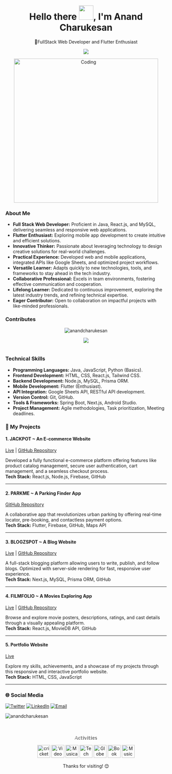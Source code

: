 <div align="center">
<h1 align="center"><b>Hello there <img src="https://raw.githubusercontent.com/nixin72/nixin72/master/wave.gif" width="45">, I'm Anand Charukesan</b> </h1>
  <p>🚀FullStack Web Developer and Flutter Enthusiast</p>
</div>

<p align="center">
  <a href="#"><img src="https://readme-typing-svg.herokuapp.com?lines=Computer+Science+Engineer;Competitive+Programmer;%20DSA%20|%20JAVA%20|%20Flutter%20Developer;;Always%20Learning%20New%20Things&center=true&width=550&height=50"></a>
</p>

<p align="center">
<img align="centre" alt="Coding" width="450" src="https://gifdb.com/images/high/animated-chock-coding-c78f6elj32sfoi8q.webp">
</p>


### About Me

- **Full Stack Web Developer:** Proficient in Java, React.js, and MySQL, delivering seamless and responsive web applications.  
- **Flutter Enthusiast:** Exploring mobile app development to create intuitive and efficient solutions.  
- **Innovative Thinker:** Passionate about leveraging technology to design creative solutions for real-world challenges.  
- **Practical Experience:** Developed web and mobile applications, integrated APIs like Google Sheets, and optimized project workflows.  
- **Versatile Learner:** Adapts quickly to new technologies, tools, and frameworks to stay ahead in the tech industry.  
- **Collaborative Professional:** Excels in team environments, fostering effective communication and cooperation.  
- **Lifelong Learner:** Dedicated to continuous improvement, exploring the latest industry trends, and refining technical expertise.  
- **Eager Contributor:** Open to collaboration on impactful projects with like-minded professionals.  

### Contributes

<div align="center">
  <p align="center"><img src="https://github-readme-streak-stats.herokuapp.com/?user=anandcharukesan&theme=algolia" alt="anandcharukesan"/></p>

  <img  align="center"  src="https://github-readme-stats.vercel.app/api?username=anandcharukesan&theme=dark&show_icons=true&count_private=true" />
  <br></br>
</div>


### Technical Skills  
- **Programming Languages:** Java, JavaScript, Python (Basics).  
- **Frontend Development:** HTML, CSS, React.js, Tailwind CSS.  
- **Backend Development:** Node.js, MySQL, Prisma ORM.  
- **Mobile Development:** Flutter (Enthusiast).  
- **API Integration:** Google Sheets API, RESTful API development.  
- **Version Control:** Git, GitHub.  
- **Tools & Frameworks:** Spring Boot, Next.js, Android Studio.  
- **Project Management:** Agile methodologies, Task prioritization, Meeting deadlines.  

### 📂 My Projects  

#### 1. **JACKPOT ~ An E-commerce Website**  
[Live](https://jackpotmenswear.vercel.app) | [GitHub Repository](https://github.com/anandcharukesan/car-parking.git)  

Developed a fully functional e-commerce platform offering features like product catalog management, secure user authentication, cart management, and a seamless checkout process.  
**Tech Stack:** React.js, Node.js, Firebase, GitHub  

---  

#### 2. **PARKME ~ A Parking Finder App**  
[GitHub Repository](https://github.com/anandcharukesan/car-parking.git)  

A collaborative app that revolutionizes urban parking by offering real-time locator, pre-booking, and contactless payment options.  
**Tech Stack:** Flutter, Firebase, GitHub, Maps API  

---  

#### 3. **BLOGZSPOT ~ A Blog Website**  
[Live](http://blogzpot.vercel.app/) | [GitHub Repository](https://github.com/anandcharukesan/blogzspot.git)  

A full-stack blogging platform allowing users to write, publish, and follow blogs. Optimized with server-side rendering for fast, responsive user experience.  
**Tech Stack:** Next.js, MySQL, Prisma ORM, GitHub  

---  

#### 4. **FILMFOLIO ~ A Movies Exploring App**  
[Live](https://flimfolio.vercel.app/) | [GitHub Repository](https://github.com/anandcharukesan/flimfolio.git)  

Browse and explore movie posters, descriptions, ratings, and cast details through a visually appealing platform.  
**Tech Stack:** React.js, MovieDB API, GitHub  

---  

#### 5. **Portfolio Website**  
[Live](www.anandcharukesan.online)  

Explore my skills, achievements, and a showcase of my projects through this responsive and interactive portfolio website.  
**Tech Stack:** HTML, CSS, JavaScript  

---  


### 🌐 Social Media

[![Twitter](https://i.postimg.cc/d1tVg1cs/twitter-x-logo-42554.png)](https://twitter.com/CCharukes)
[![LinkedIn](https://img.icons8.com/color/48/000000/linkedin.png)](https://www.linkedin.com/in/anand-charukesan/)
[![Email](https://img.icons8.com/color/48/000000/gmail-new.png)](mailto:anandcharukesan004@gmail.com)
<p align="left"> <img src="https://komarev.com/ghpvc/?username=anandcharukesan&label=Profile%20views&color=0e75b6&style=flat" alt="anandcharukesan" /> </p>

####
<br clear="both">
<p align="center">𝔸𝕔𝕥𝕚𝕧𝕚𝕥𝕚𝕖𝕤</p>
 <p align="center">
  <a target="_blank">
    <img src="https://i.gifer.com/origin/b1/b18cdf6804851604aeec2d0e7883f9d2_w200.gif" alt="cricket" width="40" height="40" />
  </a>
  <a target="_blank">
    <img src="https://github.com/vedant-dwivedi/vedant-dwivedi/blob/main/Video%20Game.webp" alt="Video" width="40" height="40" />
  </a>
  <a target="_blank">
    <img src="https://github.com/vedant-dwivedi/vedant-dwivedi/blob/main/Musical%20Notes.png?raw=true" alt="Musical" width="40" height="40" />
  </a>
  <a target="_blank">
    <img src="https://github.com/vedant-dwivedi/vedant-dwivedi/blob/main/Man%20Technologist%20Medium-Dark%20Skin%20Tone.png?raw=true" alt="Tech" width="40" height="40" />
  </a>
  <a target="_blank">
    <img src="https://github.com/vedant-dwivedi/vedant-dwivedi/blob/main/globe.gif?raw=true" alt="Globe" width="40" height="40" />
  </a>
  <a target="_blank">
    <img src="https://github.com/vedant-dwivedi/vedant-dwivedi/blob/main/book.gif?raw=true" alt="Book" width="40" height="40" />
  </a>
  <a target="_blank">
    <img src="https://github.com/vedant-dwivedi/vedant-dwivedi/blob/main/music.gif?raw=true" alt="Music" width="40" height="40"" />
  </a>
  
 </p>

<div align="center">
  <p>Thanks for visiting! 😊</p>
</div>
